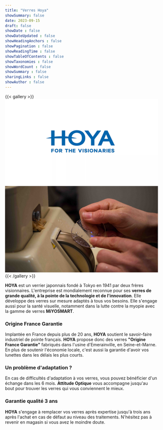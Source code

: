 ```yaml
---
title: "Verres Hoya"
showSummary: false
date: 2023-09-15
draft: false
showDate : false
showDateUpdated : false
showHeadingAnchors : false
showPagination : false
showReadingTime : false
showTableOfContents : false
showTaxonomies : false 
showWordCount : false
showSummary : false
sharingLinks : false
showAuthor : false
---
```



{{< gallery >}}
  <img src="./img/hoya_logo.jpeg"  class="grid-w50" />
  <img src="./img/verre.jpeg"  class="grid-w50" />
{{< /gallery >}}



**HOYA** est un verrier japonnais fondé à Tokyo en 1941 par deux frères visionnaires.
L'entreprise est mondialement reconnue pour ses **verres de grande qualité, à la pointe de la technologie et de l'innovation**.
Elle développe des verres sur mesure adaptés à tous vos besoins.
Elle s'engage aussi pour la santé visuelle, notamment dans la lutte contre la myopie avec la gamme de verres **MiYOSMART**.


### Origine France Garantie
Implantée en France depuis plus de 20 ans, **HOYA** soutient le savoir-faire industriel de pointe français.
**HOYA** propose donc des verres **"Origine France Garantie"** fabriqués dans l'usine d'Emerainville, en Seine-et-Marne.
En plus de soutenir l'économie locale, c'est aussi la garantie d'avoir vos lunettes dans les délais les plus courts.


### Un problème d'adaptation ?
En cas de difficultés d'adaptation à vos verres, vous pouvez bénéficier d'un échange dans les 6 mois.
**Attitude Optique** vous accompagne jusqu'au bout pour trouver les verres qui vous conviennent le mieux.


### Garantie qualité 3 ans
**HOYA** s'engage à remplacer vos verres après expertise jusqu'à trois ans après l'achat en cas de défaut au niveau des traitements.
N'hésitez pas à revenir en magasin si vous avez le moindre doute.
